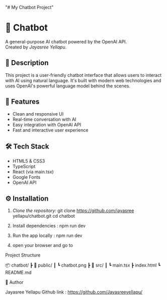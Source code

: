 "# My Chatbot Project" 
# 💬 Chatbot

A general-purpose AI chatbot powered by the OpenAI API.  
Created by *Jayasree Yellapu*.

## 📌 Description

This project is a user-friendly chatbot interface that allows users to interact with AI using natural language. It's built with modern web technologies and uses OpenAI's powerful language model behind the scenes.

## 🚀 Features

- Clean and responsive UI
- Real-time conversation with AI
- Easy integration with OpenAI API
- Fast and interactive user experience

## 🛠 Tech Stack

- HTML5 & CSS3
- TypeScript
- React (via main.tsx)
- Google Fonts
- OpenAI API


## ⚙ Installation

1. *Clone the repository:*
   git clone https://github.com/jayasree yellapu/chatbot.git
   cd chatbot

2. Install dependencies :
   npm run dev 

3. Run the app  locally :
  npm run dev

4. open your browser and go to

Project Structure

📦 chatbot/
 ┣ 📂 public/
 ┃ ┗ chatbot.png
 ┣ 📂 src/
 ┃ ┗ main.tsx
 ┣ index.html
 ┗ README.md

🙌 Author

Jayasree Yellapu
Github link : https://github.com/Jayasreeyellapu/

         